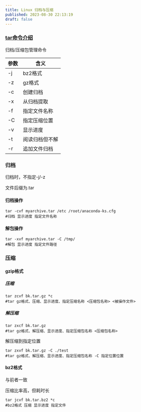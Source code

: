 ```yaml
---
title: Linux 归档与压缩
published: 2023-08-30 22:13:19
draft: false
---
```


### [tar命令介绍](https://gnu-linux.readthedocs.io/zh/latest/Chapter01/00_tar.html)

归档/压缩包管理命令

| 参数 | 含义           |
| ---- | -------------- |
| -j   | bz2格式        |
| -z   | gz格式         |
| -c   | 创建归档       |
| -x   | 从归档提取     |
| -f   | 指定文件名称   |
| -C   | 指定压缩位置   |
| -v   | 显示进度       |
| -t   | 阅读归档但不解 |
| -r   | 追加文件归档   |

### 归档

归档时，不指定-j/-z

文件后缀为.tar

#### 归档操作

```shell
tar -cvf myarchive.tar /etc /root/anaconda-ks.cfg
#归档 显示进度 指定文件名称
```

#### 解包操作

```shell
tar -xvf myarchive.tar -C /tmp/
#解包 显示进度 指定文件路径
```

### 压缩

#### gzip格式

##### 压缩

```shell
tar zcvf bk.tar.gz *c
#tar gz格式、压缩、显示进度、指定压缩名称 <压缩包名称> <被操作文件>
```

##### 解压缩

```shell
tar zxcf bk.tar.gz
#tar gz格式、解压缩、显示进度、指定压缩包名称 <压缩包名称>
```

解压缩到指定位置

```shell
tar zxvf bk.tar.gz -C ./test
#tar gz格式、解压缩、显示进度、指定压缩包名称 -C 指定位置位置
```

#### bz2格式

与前者一致

压缩比率高，但耗时长

```shell
tar jcvf bk.tar.bz2 *c
#bz2格式 压缩 显示进度 指定文件
```

